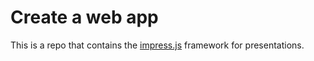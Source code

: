 Create a web app
============
This is a repo that contains the [impress.js](https://github.com/stinaq/GGM-presentation) framework for presentations. 
